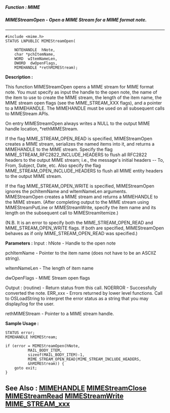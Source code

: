 ##### Function : MIME
##### MIMEStreamOpen - Open a MIME Stream for a MIME format note.
---
```
#include <mime.h>
STATUS LNPUBLIC MIMEStreamOpen(

	NOTEHANDLE  hNote,
	char *pchItemName,
	WORD  wItemNameLen,
	DWORD  dwOpenFlags,
	MIMEHANDLE *rethMIMEStream);
```
**Description :**

This function MIMEStreamOpen opens a MIME stream for MIME format note.  You 
must specify as input the handle to the open note, the name of the item to use 
to create the MIME stream, the length of the item name, the MIME stream open 
flags (see the MIME_STREAM_XXX flags), and a pointer to a MIMEHANDLE.  The 
MIMEHANDLE must be used on all subsequent calls to MIMEStream APIs.

On entry MIMEStreamOpen always writes a NULL to the output MIME handle 
location, *rethMIMEStream.  

If the flag MIME_STREAM_OPEN_READ is specified, MIMEStreamOpen creates a MIME 
stream, serializes the named items into it, and returns a MIMEHANDLE to the 
MIME stream.  Specify the flag MIME_STREAM_RFC2822_INCLUDE_HEADERS to flush all 
RFC2822 headers to the output MIME stream; i.e., the message's initial headers 
-- To, From, Subject, Date, etc.  Also specify the flag 
MIME_STREAM_OPEN_INCLUDE_HEADERS to flush all MIME entity headers to the output 
MIME stream.

If the flag MIME_STREAM_OPEN_WRITE is specified, MIMEStreamOpen ignores the 
pchItemName and wItemNameLen arguments.  MIMEStreamOpen creates a MIME stream 
and returns a MIMEHANDLE to the MIME stream.  (After completing output to the 
MIME stream using MIMEStreamPutLine or MIMEStreamWrite, specify the item name 
and its length on the subsequent call to MIMEStreamItemize.)

(N.B.  It is an error to specify both the MIME_STREAM_OPEN_READ and 
MIME_STREAM_OPEN_WRITE flags.  If both are specified, MIMEStreamOpen behaves as 
if only MIME_STREAM_OPEN_READ was specified.)


**Parameters :**
Input :
hNote  -  Handle to the open note

pchItemName  -  Pointer to the item name (does not have to be an ASCIIZ string).

wItemNameLen  -  The length of item name

dwOpenFlags  -  MIME Stream open flags

Output :
(routine)  -  Return status from this call.
	NOERROR - Successfully converted the note.
	ERR_xxx - Errors returned by lower level functions.  Call to OSLoadString to interpret the error status as a string that you may display/log for the user.



rethMIMEStream  -  Pointer to a MIME stream handle.


**Sample Usage :**
```
STATUS error;
MIMEHANDLE hMIMEStream;

if (error = MIMEStreamOpen(hNote,
	      MAIL_BODY_ITEM,
	      sizeof(MAIL_BODY_ITEM)-1,
	      MIME_STREAM_OPEN_READ|MIME_STREAM_INCLUDE_HEADERS,
	      &hMIMEStream)) {
	goto exit;
}

```
**See Also :**
[MIMEHANDLE](/reference/Data/MIMEHANDLE)
[MIMEStreamClose](/reference/Func/MIMEStreamClose)
[MIMEStreamRead](/reference/Func/MIMEStreamRead)
[MIMEStreamWrite](/reference/Func/MIMEStreamWrite)
[MIME_STREAM_xxx](/reference/Symb/MIME_STREAM_xxx)
---
